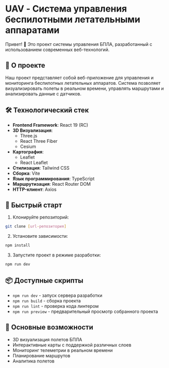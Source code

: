 # UAV - Система управления беспилотными летательными аппаратами

Привет! 👋 Это проект системы управления БПЛА, разработанный с использованием современных веб-технологий.

## 🚀 О проекте

Наш проект представляет собой веб-приложение для управления и мониторинга беспилотных летательных аппаратов. Система позволяет визуализировать полеты в реальном времени, управлять маршрутами и анализировать данные с датчиков.

## 🛠 Технологический стек

- **Frontend Framework**: React 19 (RC)
- **3D Визуализация**:
  - Three.js
  - React Three Fiber
  - Cesium
- **Картография**:
  - Leaflet
  - React Leaflet
- **Стилизация**: Tailwind CSS
- **Сборка**: Vite
- **Язык программирования**: TypeScript
- **Маршрутизация**: React Router DOM
- **HTTP-клиент**: Axios

## 🚀 Быстрый старт

1. Клонируйте репозиторий:

```bash
git clone [url-репозитория]
```

2. Установите зависимости:

```bash
npm install
```

3. Запустите проект в режиме разработки:

```bash
npm run dev
```

## 📦 Доступные скрипты

- `npm run dev` - запуск сервера разработки
- `npm run build` - сборка проекта
- `npm run lint` - проверка кода линтером
- `npm run preview` - предварительный просмотр собранного проекта

## 🎯 Основные возможности

- 3D визуализация полетов БПЛА
- Интерактивные карты с поддержкой различных слоев
- Мониторинг телеметрии в реальном времени
- Планирование маршрутов
- Аналитика полетов
